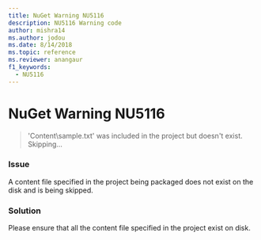 ```yaml
---
title: NuGet Warning NU5116
description: NU5116 Warning code
author: mishra14
ms.author: jodou
ms.date: 8/14/2018
ms.topic: reference
ms.reviewer: anangaur
f1_keywords: 
  - NU5116
---
```


# NuGet Warning NU5116
> 'Content\sample.txt' was included in the project but doesn't exist. Skipping...

### Issue

A content file specified in the project being packaged does not exist on the disk and is being skipped.


### Solution

Please ensure that all the content file specified in the project exist on disk.

